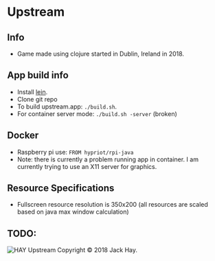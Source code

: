 # Upstream

## Info
- Game made using clojure started in Dublin, Ireland in 2018.

## App build info
- Install [lein](https://leiningen.org/#install).
- Clone git repo
- To build upstream.app: ``` ./build.sh ```.
- For container server mode: ``` ./build.sh -server ``` (broken)

## Docker
- Raspberry pi use: ``` FROM hypriot/rpi-java ```
- Note: there is currently a problem running app in container.  I am currently trying to use an X11 server for graphics.

## Resource Specifications
- Fullscreen resource resolution is 350x200 (all resources are scaled based on java max window calculation)

## TODO:

![HAY](jackHay22.github.com/upstream/blob/master/resources/app/company_logo.png)
Upstream Copyright © 2018 Jack Hay.
